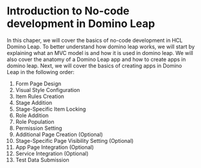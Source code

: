 # Introduction to No-code development in Domino Leap

In this chaper, we will cover the basics of no-code development in HCL Domino Leap. To better understand how domino leap
works, we will start by explaining what an MVC model is and how it is used in domino leap. We will also cover the anatomy
of a Domino Leap app and how to create apps in domino leap. Next, we will cover the basics of creating apps in Domino Leap in the following order:
1. Form Page Design
2. Visual Style Configuration
3. Item Rules Creation
4. Stage Addition
5. Stage-Specific Item Locking
6. Role Addition
7. Role Population
8. Permission Setting
9. Additional Page Creation (Optional)
10. Stage-Specific Page Visibility Setting (Optional)
11. App Page Integration (Optional)
12. Service Integration (Optional)
13. Test Data Submission

